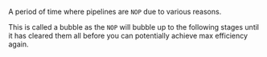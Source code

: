 A period of time where pipelines are `NOP` due to various reasons.

This is called a bubble as the `NOP` will bubble up to the following stages until it has cleared them all before you can potentially achieve max efficiency again.

